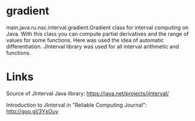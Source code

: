 # gradient
main.java.ru.nsc.interval.gradient.Gradient class for interval computing on Java. With this class you can compute partial derivatives and the range of values for some functions. Here was used the idea of automatic differentiation. JInterval library was used for all interval arithmetic and functions.

# Links

Source of JInterval Java library: https://java.net/projects/jinterval/

Introduction to JInterval in "Reliable Computing Journal": http://goo.gl/3YxOuy
